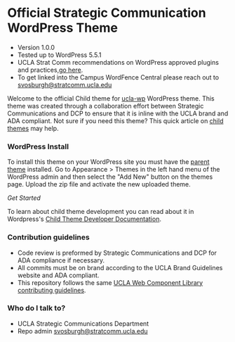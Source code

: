 # Official Strategic Communication WordPress Theme #

* Version 1.0.0
* Tested up to WordPress 5.5.1
* UCLA Strat Comm recommendations on WordPress approved plugins and practices,[go here](https://spaces.ais.ucla.edu/display/ucomm/WordPress).
* To get linked into the Campus WordFence Central please reach out to svosburgh@stratcomm.ucla.edu


Welcome to the official Child theme for [ucla-wp](https://bitbucket.org/uclaucomm/ucla-wp/src/distribution/) WordPress theme. This theme was created through a collaboration effort between Strategic Communications and DCP to ensure that it is inline with the UCLA brand and ADA compliant. Not sure if you need this theme? This quick article on [child themes](https://www.wpbeginner.com/glossary/child-theme/) may help.


### WordPress Install ###

To install this theme on your WordPress site you must have the [parent theme](https://bitbucket.org/uclaucomm/ucla-wp/src/distribution/) installed. Go to Appearance > Themes in the left hand menu of the WordPress admin and then select the "Add New" button on the themes page. Upload the zip file and activate the new uploaded theme.

*Get Started*

To learn about child theme development you can read about it in Wordpress's [Child Theme Developer Documentation](https://developer.wordpress.org/themes/advanced-topics/child-themes/).



### Contribution guidelines ###

* Code review is preformed by Strategic Communications and DCP for ADA compliance if necessary.
* All commits must be on brand according to the UCLA Brand Guidelines website and ADA compliant.
* This repository follows the same [UCLA Web Component Library contributing guidelines](https://webcomponents.ucla.edu).

### Who do I talk to? ###

* UCLA Strategic Communications Department
* Repo admin svosburgh@stratcomm.ucla.edu
